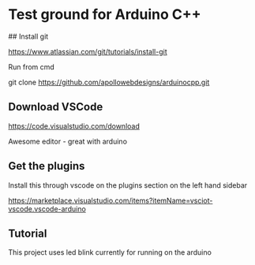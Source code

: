 # Test ground for Arduino C++

## Install git 

https://www.atlassian.com/git/tutorials/install-git

Run from cmd

git clone https://github.com/apollowebdesigns/arduinocpp.git

## Download VSCode

https://code.visualstudio.com/download

Awesome editor - great with arduino

## Get the plugins

Install this through vscode on the plugins section on the left hand sidebar

https://marketplace.visualstudio.com/items?itemName=vsciot-vscode.vscode-arduino

## Tutorial

This project uses led blink currently for running on the arduino